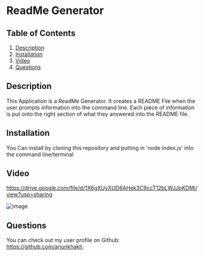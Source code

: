 # ReadMe Generator

  ## Table of Contents
  
  1. [Description](#description)
  2. [Installation](#installation)
  3. [Video](#video)
  4. [Questions](#questions)
  
  ## Description
  This Application is a ReadMe Generator. It creates a README File when the user prompts information into the command line. Each piece of information is put onto the right section of what they answered into the README file.
  
  ## Installation
  You Can install by cloning this repository and putting in 'node index.js' into the command line/terminal
  
  ## Video
  
  https://drive.google.com/file/d/1X6gXUyXUD6AHek3C9ccT12bLWJJpKDMj/view?usp=sharing
  
  ![image](https://user-images.githubusercontent.com/44465378/155853628-6845a096-267e-412e-8d2a-0389a4ec0a73.png)

  
  ## Questions
  You can check out my user profile on Github: https://github.com/arjunkhakh.
  
 
